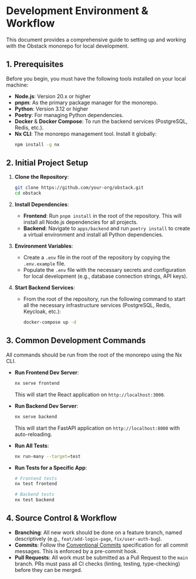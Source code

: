# Development Environment & Workflow

This document provides a comprehensive guide to setting up and working with the Obstack monorepo for local development.

## 1. Prerequisites

Before you begin, you must have the following tools installed on your local machine:

-   **Node.js**: Version 20.x or higher
-   **pnpm**: As the primary package manager for the monorepo.
-   **Python**: Version 3.12 or higher
-   **Poetry**: For managing Python dependencies.
-   **Docker** & **Docker Compose**: To run the backend services (PostgreSQL, Redis, etc.).
-   **Nx CLI**: The monorepo management tool. Install it globally:
    ```bash
    npm install -g nx
    ```

## 2. Initial Project Setup

1.  **Clone the Repository**:
    ```bash
    git clone https://github.com/your-org/obstack.git
    cd obstack
    ```

2.  **Install Dependencies**:
    -   **Frontend**: Run `pnpm install` in the root of the repository. This will install all Node.js dependencies for all projects.
    -   **Backend**: Navigate to `apps/backend` and run `poetry install` to create a virtual environment and install all Python dependencies.

3.  **Environment Variables**:
    -   Create a `.env` file in the root of the repository by copying the `.env.example` file.
    -   Populate the `.env` file with the necessary secrets and configuration for local development (e.g., database connection strings, API keys).

4.  **Start Backend Services**:
    -   From the root of the repository, run the following command to start all the necessary infrastructure services (PostgreSQL, Redis, Keycloak, etc.):
        ```bash
        docker-compose up -d
        ```

## 3. Common Development Commands

All commands should be run from the root of the monorepo using the Nx CLI.

-   **Run Frontend Dev Server**:
    ```bash
    nx serve frontend
    ```
    This will start the React application on `http://localhost:3000`.

-   **Run Backend Dev Server**:
    ```bash
    nx serve backend
    ```
    This will start the FastAPI application on `http://localhost:8000` with auto-reloading.

-   **Run All Tests**:
    ```bash
    nx run-many --target=test
    ```

-   **Run Tests for a Specific App**:
    ```bash
    # Frontend tests
    nx test frontend

    # Backend tests
    nx test backend
    ```

## 4. Source Control & Workflow

-   **Branching**: All new work should be done on a feature branch, named descriptively (e.g., `feat/add-login-page`, `fix/user-auth-bug`).
-   **Commits**: Follow the [Conventional Commits](https://www.conventionalcommits.org/) specification for all commit messages. This is enforced by a pre-commit hook.
-   **Pull Requests**: All work must be submitted as a Pull Request to the `main` branch. PRs must pass all CI checks (linting, testing, type-checking) before they can be merged.
